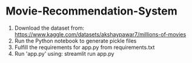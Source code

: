 # Movie-Recommendation-System

1. Download the dataset from: https://www.kaggle.com/datasets/akshaypawar7/millions-of-movies
2. Run the Python notebook to generate pickle files
3. Fulfill the requirements for app.py from requirements.txt
3. Run 'app.py' using: streamlit run app.py

